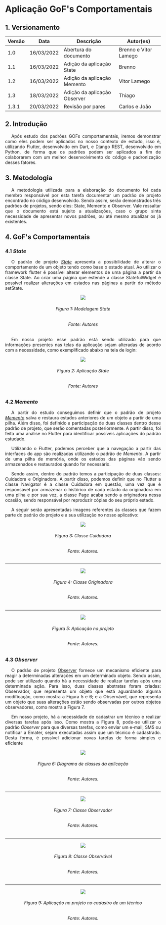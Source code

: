 # Aplicação GoF's Comportamentais

## 1. Versionamento

| Versão | Data       | Descrição                                  | Autor(es)                 |
| ------ | ---------- | ------------------------------------------ | ------------------------- |
| 1.0    | 16/03/2022 | Abertura do documento                      | Brenno e Vitor Lamego     |
| 1.1    | 16/03/2022 | Adição da aplicação State                  | Brenno                    |
| 1.2    | 16/03/2022 | Adição da aplicação Memento                | Vitor Lamego              |
| 1.3    | 18/03/2022 | Adição da aplicação Observer               | Thiago                    |
| 1.3.1  | 20/03/2022 | Revisão por pares                          | Carlos e João             |


## 2. Introdução

<p align="justify" style="text-indent: 20px">Após estudo dos padrões GOFs comportamentais, iremos demonstrar como eles podem ser aplicados no nosso contexto de estudo, isso é, utilizando Flutter, desenvolvido em Dart, e Django REST, desenvolvido em Python, de forma que os padrões podem ser aplicados a fim de colaborarem com um melhor desenvolvimento do código e padronização desses fatores.</p>

## 3. Metodologia

<p align="justify" style="text-indent: 20px">A metodologia utilizada para a elaboração do documento foi cada membro responsável por esta tarefa documentar um padrão de projeto encontrado no código desenvolvido. Sendo assim, serão demonstrados três padrões de projetos, sendo eles: State, Memento e Observer. Vale ressaltar que o documento está sujeito a atualizações, caso o grupo sinta necessidade de apresentar novos padrões, ou até mesmo atualizar os já existentes.</p>

## 4. GoF's Comportamentais

### 4.1 <i>State</i>

<p align="justify" style="text-indent: 20px"> O padrão de projeto <a href="../../estudos/gofs_comportamentais/#42-state"><i>State</i></a> apresenta a possibilidade de alterar o comportamento de um objeto tendo como base o estado atual. Ao utilizar o framework flutter é possível alterar elementos de uma página a partir da classe State. Ao criar uma página que estende a classe StatefulWidget é possível realizar alterações em estados nas páginas a partir do método setState.</p>

<center>
<img src="../../../assets/padroes_projetos/state_modelagem.png" class="zoom"> 
<h6>Figura 1: Modelagem State</h6>
<h6>Fonte: Autores</h6>
</center>

<p align="justify" style="text-indent: 20px">Em nosso projeto esse padrão está sendo utilizado para que informações presentes nas telas da aplicação sejam alteradas de acordo com a necessidade, como exemplificado abaixo na tela de login: </p>

<center>
<img src="../../../assets/padroes_projetos/state_aplicacao.png" class="zoom"> 
<h6>Figura 2: Aplicação State</h6>
<h6>Fonte: Autores</h6>
</center>

### 4.2 <i>Memento</i>

<p align="justify" style="text-indent: 20px">A partir do estudo conseguimos definir que o padrão de projeto <a href="../../estudos/gofs_comportamentais/#410-memento"><i>Memento</i></a> salva e restaura estados anteriores de um objeto a partir de uma pilha. Além disso, foi definido a participação de duas classes dentro desse padrão de projeto, que serão comentadas posteriormente. A partir disso, foi feita uma análise no Flutter para identificar possíveis aplicações do padrão estudado.</p>

<p align="justify" style="text-indent: 20px">Utilizando o Flutter, podemos perceber que a navegação a partir das interfaces do app são realizadas utilizando o padrão de <i>Memento</i>. A partir de uma pilha de memória, onde os estados das páginas vão sendo armazenados e restaurados quando for necessário.</p>

<p align="justify" style="text-indent: 20px">Sendo assim, dentro do padrão temos a participação de duas classes: Cuidadora e Originadora. A partir disso, podemos definir que no Flutter a classe Navigator é a classe Cuidadora em questão, uma vez que é responsável por armazenar o histórico de cada estado da originadora em uma pilha e por sua vez, a classe Page acaba sendo a originadora nessa ocasião, sendo responsável por reproduzir cópias do seu próprio estado.</p>

<p align="justify" style="text-indent: 20px">A seguir serão apresentadas imagens referentes às classes que fazem parte do padrão do projeto e a sua utilização no nosso aplicativo:</p>

<center>
<img src="../../../assets/padroes_projetos/memento_aplicacao1.png" class="zoom"> 
<h6>Figura 3: Classe Cuidadora</h6>
<h6>Fonte: Autores.</h6>
</center>

<hr>

<center>
<img src="../../../assets/padroes_projetos/memento_aplicacao2.png" class="zoom"> 
<h6>Figura 4: Classe Originadora</h6>
<h6>Fonte: Autores.</h6>
</center>

<hr>

<center>
<img src="../../../assets/padroes_projetos/memento_aplicacao3.png" class="zoom"> 
<h6>Figura 5: Aplicação no projeto</h6>
<h6>Fonte: Autores.</h6>
</center>

### 4.3 <i>Observer</i>

<p align="justify" style="text-indent: 20px">O padrão de projeto <a href="../../estudos/gofs_comportamentais/#41-observer">Observer</a> fornece um mecanismo eficiente para reagir a determinadas alterações em um determinado objeto. Sendo assim, pode ser utilizado quando há a necessidade de realizar tarefas após uma determinada ação. Para isso, duas classes abstratas foram criadas: Observador, que representa um objeto que está aguardando alguma modificação, como mostra a Figura 5 e 6; e a Observável, que representa um objeto que suas alterações estão sendo observadas por outros objetos observadores, como mostra a Figura 7.</p>

<p align="justify" style="text-indent: 20px">Em nosso projeto, há a necessidade de cadastrar um técnico e realizar diversas tarefas após isso. Como mostra a Figura 8, pode-se utilizar o padrão <i>Observer</i> para que diversas tarefas, como enviar um e-mail, SMS ou notificar a Emater, sejam executadas assim que um técnico é cadastrado. Desta forma, é possível adicionar novas tarefas de forma simples e eficiente</p>

<center>
<img src="../../../assets/padroes_projetos/aplicacao_modelagem_observer.png" class="zoom"> 
<h6>Figura 6: Diagrama de classes da aplicação</h6>
<h6>Fonte: Autores.</h6>
</center>

<hr>

<center>
<img src="../../../assets/padroes_projetos/observer_aplicacao1.png" class="zoom"> 
<h6>Figura 7: Classe Observador</h6>
<h6>Fonte: Autores.</h6>
</center>

<hr>

<center>
<img src="../../../assets/padroes_projetos/observer_aplicacao2.png" class="zoom"> 
<h6>Figura 8: Classe Observável</h6>
<h6>Fonte: Autores.</h6>
</center>

<hr>

<center>
<img src="../../../assets/padroes_projetos/observer_aplicacao3.png" class="zoom"> 
<h6>Figura 9: Aplicação no projeto no cadastro de um técnico</h6>
<h6>Fonte: Autores.</h6>
</center>